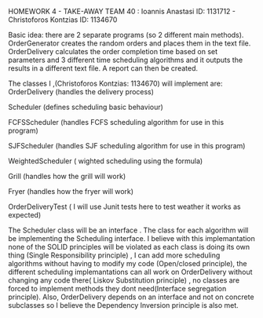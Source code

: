 HOMEWORK 4 - TAKE-AWAY 
TEAM 40 : Ioannis Anastasi ID: 1131712 - Christoforos Kontzias ID: 1134670  

Basic idea: there are 2 separate programs (so 2 different main methods). OrderGenerator creates the random orders and places them in the text file. 
OrderDelivery calculates the order completion time based on set parameters and 3 different time scheduling algorithms and it outputs the results in a different text file. A report can then be created.


The classes I ,(Christoforos Kontzias: 1134670) will implement are:
OrderDelivery (handles the delivery process)

Scheduler (defines scheduling basic behaviour)

FCFSScheduler (handles FCFS scheduling  algorithm for use in this program)

SJFScheduler  (handles SJF scheduling  algorithm for use in this program)

WeightedScheduler ( wighted scheduling using the formula)

Grill (handles how the grill will work)

Fryer (handles how the fryer will work)

OrderDeliveryTest ( I will use Junit tests here to test weather it works as expected)

The Scheduler class will be an interface . The class for each algorithm will be implementing the Scheduling interface.
I believe with this implemantation none of the SOLID principles will be violated as each class is doing its own thing (Single Responsibility principle) , I can add more scheduling algorithms without having to modify my code (Open/closed principle), the different scheduling implemantations can all work on OrderDelivery without changing any code there( Liskov Substitution principle) , no classes are forced to implement methods they dont need(Interface segregation principle). 
Also, OrderDelivery depends on an interface and not on concrete subclasses so I believe the Dependency Inversion principle is also met.
